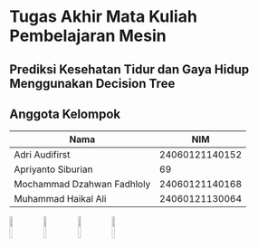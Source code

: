 # Tugas Akhir Mata Kuliah Pembelajaran Mesin

## Prediksi Kesehatan Tidur dan Gaya Hidup Menggunakan Decision Tree

## Anggota Kelompok

| Nama                       | NIM            |
| -------------------------- | -------------- |
| Adri Audifirst             | 24060121140152 |
| Apriyanto Siburian         | 69             |
| Mochammad Dzahwan Fadhloly | 24060121140168 |
| Muhammad Haikal Ali        | 24060121130064 |

<img src="https://github.com/hanyaseorangpelajar.png" width="10%" height="10%" align="left" style="margin-right: 10px;"/>
<img src="https://github.com/mdzahwan21.png" width="10%" height="10%" align="left" style="margin-right: 10px;"/>
<img src="https://github.com/haikalass.png" width="10%" height="10%" align="left" style="margin-right: 10px;"/>
<img src="https://github.com/aprilrian.png" width="10%" height="10%" align="left" style="margin-right: 10px;"/>

